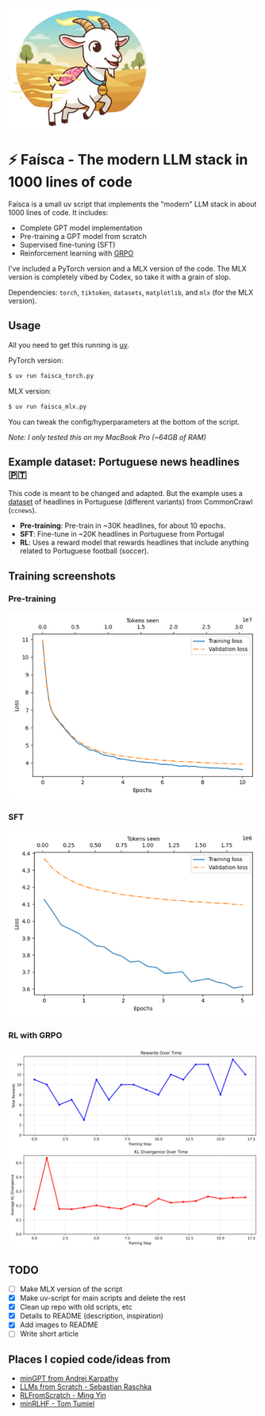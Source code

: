 ![Logo](./readme/logo.png)

# ⚡️ Faísca - The modern LLM stack in 1000 lines of code

Faísca is a small uv script that implements the "modern" LLM stack in about 1000 lines of code. It includes:

- Complete GPT model implementation
- Pre-training a GPT model from scratch
- Supervised fine-tuning (SFT)
- Reinforcement learning with [GRPO](<https://en.wikipedia.org/wiki/Policy_gradient_method#Group_Relative_Policy_Optimization_(GRPO)>)

I've included a PyTorch version and a MLX version of the code. The MLX version is completely vibed by Codex, so take it with a grain of slop.

Dependencies: `torch`, `tiktoken`, `datasets`, `matplotlib`, and `mlx` (for the MLX version).

## Usage

All you need to get this running is [uv](https://docs.astral.sh/uv/getting-started/installation/).

PyTorch version:

```bash
$ uv run faisca_torch.py
```

MLX version:

```bash
$ uv run faisca_mlx.py
```

You can tweak the config/hyperparameters at the bottom of the script.

_Note: I only tested this on my MacBook Pro (~64GB of RAM)_

## Example dataset: Portuguese news headlines 🇵🇹

This code is meant to be changed and adapted. But the example uses a [dataset](https://huggingface.co/datasets/duarteocarmo/ccnews-titles-2016) of headlines in Portuguese (different variants) from CommonCrawl (`ccnews`).

- **Pre-training**: Pre-train in ~30K headlines, for about 10 epochs.
- **SFT**: Fine-tune in ~20K headlines in Portuguese from Portugal
- **RL**: Uses a reward model that rewards headlines that include anything related to Portuguese football (soccer).

## Training screenshots

### Pre-training

![Pre-training screenshot](./readme/faisca_2025-10-04_22-02-58.png)

### SFT

![SFT screenshot](./readme/faisca_2025-10-04_22-02-58_sft.png)

### RL with GRPO

![RL screenshot](./readme/faisca_2025-10-07_20-21-28_rl.png)

## TODO

- [ ] Make MLX version of the script
- [x] Make uv-script for main scripts and delete the rest
- [x] Clean up repo with old scripts, etc
- [x] Details to README (description, inspiration)
- [x] Add images to README
- [ ] Write short article

## Places I copied code/ideas from

- [minGPT from Andrej Karpathy](https://github.com/karpathy/minGPT)
- [LLMs from Scratch - Sebastian Raschka](https://github.com/rasbt/LLMs-from-scratch)
- [RLFromScratch - Ming Yin](https://github.com/mingyin0312/RLFromScratch)
- [minRLHF - Tom Tumiel](https://github.com/ttumiel/minRLHF)
